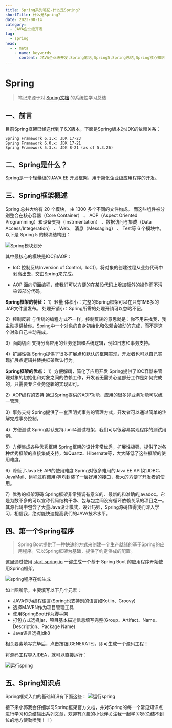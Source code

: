 ```yaml
---
title: Spring系列笔记-什么是Spring?
shortTitle: 什么是Spring?
date: 2023-08-14
category:
  - JAVA企业级开发
tag:
  - spring
head:
  - - meta
    - name: keywords
      content: JAVA企业级开发,Spring笔记,Spring5,Spring总结,Spring核心知识
---
```


# Spring

> 笔记来源于对 [Spring文档](https://springdoc.cn/spring/index.html "Spring文档")  的系统性学习总结
 
## 一、前言
目前Spring框架已经迭代到了6.X版本，下面是Spring版本对JDK的依赖关系：
```
Spring Framework 6.1.x: JDK 17-23
Spring Framework 6.0.x: JDK 17-21
Spring Framework 5.3.x: JDK 8-21 (as of 5.3.26)
```

## 二、Spring是什么？

Spring是一个轻量级的JAVA EE 开发框架，用于简化企业级应用程序的开发。

## 三、Spring框架概述

Spring 总共大约有 20 个模块， 由 1300 多个不同的文件构成。 而这些组件被分别整合在核心容器（Core Container） 、 AOP（Aspect Oriented Programming）和设备支持（Instrmentation） 、数据访问与集成（Data Access/Integeration） 、 Web、 消息（Messaging） 、 Test等 6 个模块中。 以下是 Spring 5 的模块结构图：

![Spring模块划分](http://cdn.gydblog.com/images/spring/spring-jiagou.png)

其中最核心的模块是IOC和AOP：

- IoC
  控制反转Inversion of Control，IoC()，将对象的创建过程从业务代码中剥离出去，交由Spring来完成。

- AOP
  面向切面编程，使我们可以方便的在某段代码上增加额外的操作而不污染该部分代码。

**Spring框架的特征：**
1）轻量
体积小：完整的Spring框架可以在只有1MB多的JAR文件里发布。
处理开销小：Spring所需的处理开销可以忽略不记。

2）控制反转
与传统的编程方式不一样，控制反转的意思就是：你不用来找我，我主动提供给你。Spring中一个对象的自身初始化和依赖会被动的完成，而不是这个对象自己主动完成。

3）面向切面
支持分离应用的业务逻辑和系统逻辑，例如日志和事务支持。

4）扩展性强
  Spring提供了很多扩展点和默认的框架实现，开发者也可以自己实现扩展点逻辑并替换框架默认行为。


**Spring框架的优点：**
1）方便解耦，简化了应用开发
Spring提供了IOC容器来管理对象的初始化和对象之间的依赖工作，开发者无需关心这部分工作是如何完成的，只需要专注业务逻辑的实现即可。

2）AOP编程的支持
通过Spring提供的AOP功能，应用的很多非业务功能可以统一管理。

3）事务支持
Spring提供了一套声明式事务的管理方式，开发者可以通过简单的注解完成事务控制。

4）方便测试
Spring默认支持Junit4测试框架，我们可以很容易实现程序的测试用例。

5）方便集成各种优秀框架
Spring框架的设计非常优秀，扩展性极强，提供了对各种优秀框架的直接集成支持，如Quartz、Hibernate等，大大降低了这些框架的使用难度。

6）降低了Java EE API的使用难度
Spring对很多难用的Java EE API(如JDBC、JavaMail、远程过程调用)等均封装了一层好用的接口，极大的方便了开发者的使用。

7）优秀的框架源码
Spring框架非常强调有意义的、最新的和准确的javadoc。它是为数不多的可以宣称代码结构干净、包与包之间没有循环依赖关系的项目之一。
其源代码中包含了大量Java设计模式，设计巧妙，Spring源码值得我们深入学习，相信我，绝对能快速提高我们的JAVA技术水平。

## 四、第一个Spring程序
> Spring Boot提供了一种快速的方式来创建一个生产就绪的基于Spring的应用程序。它以Spring框架为基础，提供了约定俗成的配置。

这里通过使用 [start.spring.io](https://start.spring.io/ "start.spring.io")   一键生成一个基于 Spring Boot 的应用程序开始使用Spring框架。


![spring程序在线生成](http://cdn.gydblog.com/images/spring/spring-1.png)

如上图所示，主要填写以下几个元素：
- JAVA作为编程语言(Spring也支持别的语言如Kotlin、Groovy)
- 选择MAVEN作为项目管理工具
- 使用SpringBoot作为脚手架
- 打包方式选择jar，项目基本描述信息填写完整(Group、Artifact、Name、Description、Package Name)
- Java语言选择jdk8

相关要素填写完毕后，点击按钮[GENERATE]，即可生成一个源码工程！

将源码工程导入IDEA，就可以直接运行：

![运行spring](http://cdn.gydblog.com/images/spring/spring-2.png)


## 五、Spring知识点
Spring框架入门的基础知识有下面这些：
![运行spring](http://cdn.gydblog.com/images/spring/spring-3.png)

接下来小郭我会仔细学习Spring框架官方文档，并对Spring的每一个常见知识点进行学习和总结输出系列文章，欢迎有兴趣的小伙伴关注我一起学习呀(总结不到位的地方使劲喷我！！)

